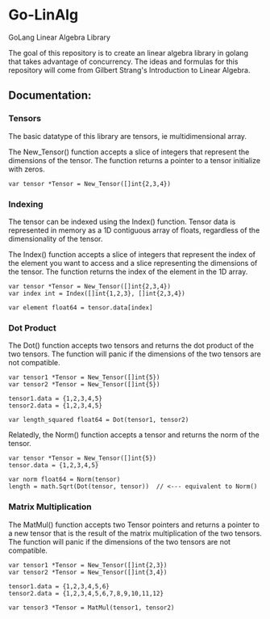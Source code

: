 # Go-LinAlg
GoLang Linear Algebra Library


The goal of this repository is to create an linear algebra library in golang that
takes advantage of concurrency. The ideas and formulas for this repository will 
come from Gilbert Strang's Introduction to Linear Algebra.

## Documentation:

### Tensors
The basic datatype of this library are tensors, ie multidimensional array. 

The New_Tensor() function accepts a slice of integers that represent the dimensions
of the tensor. The function returns a pointer to a tensor initialize with zeros.

    var tensor *Tensor = New_Tensor([]int{2,3,4})

### Indexing
The tensor can be indexed using the Index() function. Tensor data is represented in 
memory as a 1D contiguous array of floats, regardless of the dimensionality of the
tensor. 

The Index() function accepts a slice of integers that represent the index
of the element you want to access and a slice representing the dimensions of the
tensor. The function returns the index of the element in the 1D array.

    var tensor *Tensor = New_Tensor([]int{2,3,4})
    var index int = Index([]int{1,2,3}, []int{2,3,4})
    
    var element float64 = tensor.data[index]

### Dot Product
The Dot() function accepts two tensors and returns the dot product of the two tensors.
The function will panic if the dimensions of the two tensors are not compatible.

    var tensor1 *Tensor = New_Tensor([]int{5})
    var tensor2 *Tensor = New_Tensor([]int{5})
    
    tensor1.data = {1,2,3,4,5}
    tensor2.data = {1,2,3,4,5}

    var length_squared float64 = Dot(tensor1, tensor2)

Relatedly, the Norm() function accepts a tensor and returns the norm of the tensor.

    var tensor *Tensor = New_Tensor([]int{5})
    tensor.data = {1,2,3,4,5}

    var norm float64 = Norm(tensor)         
    length = math.Sqrt(Dot(tensor, tensor))  // <--- equivalent to Norm()

### Matrix Multiplication
The MatMul() function accepts two Tensor pointers and returns a pointer to a new tensor 
that is the result of the matrix multiplication of the two tensors. The function will
panic if the dimensions of the two tensors are not compatible.

    var tensor1 *Tensor = New_Tensor([]int{2,3})
    var tensor2 *Tensor = New_Tensor([]int{3,4})
    
    tensor1.data = {1,2,3,4,5,6}
    tensor2.data = {1,2,3,4,5,6,7,8,9,10,11,12}

    var tensor3 *Tensor = MatMul(tensor1, tensor2)
